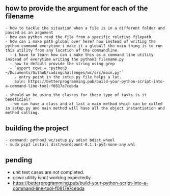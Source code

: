 

## how to provide the argument for each of the filename
    - how to tackle the situation when a file is in a different folder and passed as an argument 
    - how can python read the file from a specific relative filepath 
    - how can i make path global over here? how instead of writing the python command everytime i make it a global? the main thing is to run this utility from any location of the commandline.
      - i have to learn how can i make this as a command line utility instead of everytime writing the python3 filename.py
      - how to default provide the string using grep
      - `export ccwc = "python3 ~/Documents/Github/codingchallenges/wc/src/main.py"`
        - entry point in the setup.py file helps a lot.
        Soln: https://betterprogramming.pub/build-your-python-script-into-a-command-line-tool-f0817e7cebda

    - should we be using the classes for these type of tasks is it beneficial?
      - we can have a class and at last a main method which can be called in setup.py and main method will have all the object instantiation and method calling.


## building the project
    - command: python3 wc/setup.py sdist bdist_wheel  
    - sudo pip3 install dist/wordcount-0.1.1-py3-none-any.whl 

## pending
  - unit test cases are not completed.
  - ccwc utility isnot working expectedly.
  - https://betterprogramming.pub/build-your-python-script-into-a-command-line-tool-f0817e7cebda
